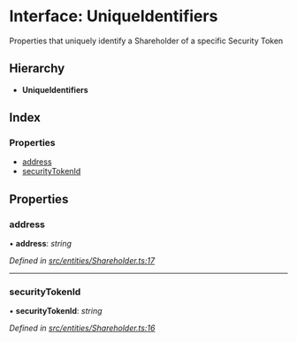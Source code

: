 # Interface: UniqueIdentifiers

Properties that uniquely identify a Shareholder of a specific Security Token

## Hierarchy

* **UniqueIdentifiers**

## Index

### Properties

* [address](entities.uniqueidentifiers-2.md#address)
* [securityTokenId](entities.uniqueidentifiers-2.md#securitytokenid)

## Properties

###  address

• **address**: *string*

*Defined in [src/entities/Shareholder.ts:17](https://github.com/PolymathNetwork/polymath-sdk/blob/73ecb26/src/entities/Shareholder.ts#L17)*

___

###  securityTokenId

• **securityTokenId**: *string*

*Defined in [src/entities/Shareholder.ts:16](https://github.com/PolymathNetwork/polymath-sdk/blob/73ecb26/src/entities/Shareholder.ts#L16)*
